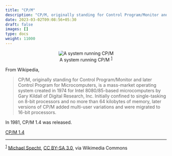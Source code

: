 ```yaml
---
title: "CP/M"
description: "CP/M, originally standing for Control Program/Monitor and later Control Program for Microcomputers, is a mass-market operating system created in 1974."
date: 2023-03-02T09:08:56+05:30
draft: false
images: []
type: docs
weight: 11000
---
```


<div style="text-align: center;">
<figure>
<img src="/images/1980s/1981/CPM/Sanco_8001.webp" alt="A system running CP/M" style="border-radius: 15%">
<figcaption>A system running CP/M <sup><a href="#footnote1" id="1">1</a></sup></figcaption>
</figure>
</div>

From Wikipedia,

> CP/M, originally standing for Control Program/Monitor and later Control Program for Microcomputers, is a mass-market operating system created in 1974 for Intel 8080/85-based microcomputers by Gary Kildall of Digital Research, Inc. Initially confined to single-tasking on 8-bit processors and no more than 64 kilobytes of memory, later versions of CP/M added multi-user variations and were migrated to 16-bit processors.

In 1981, CP/M 1.4 was released.

<section class="section section-sm">
  <div class="container">
    <div class="row justify-content-center text-center">
      <div class="col-lg-5">
        <p><a class="btn btn-primary btn-lg px-4 mb-1" href="1.4/" role="button">CP/M 1.4</a></p>
      </div>
    </div>
  </div>
</section>

<hr>

<sup><a href="#1" id="footnote1">1</a></sup> <a href="https://commons.wikimedia.org/wiki/File:Sanco_8001.jpg">Michael Specht</a>, <a href="https://creativecommons.org/licenses/by-sa/3.0">CC BY-SA 3.0</a>, via Wikimedia Commons
